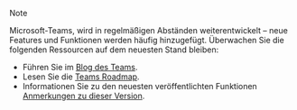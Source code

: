> [!NOTE]
> Microsoft-Teams, wird in regelmäßigen Abständen weiterentwickelt – neue Features und Funktionen werden häufig hinzugefügt. Überwachen Sie die folgenden Ressourcen auf dem neuesten Stand bleiben:
- Führen Sie im [Blog des Teams](https://aka.ms/teamsblog).
- Lesen Sie die [Teams Roadmap](https://aka.ms/skype2teamsroadmap).
- Informationen Sie zu den neuesten veröffentlichten Funktionen [Anmerkungen zu dieser Version](https://support.office.com/article/what-s-new-in-microsoft-teams-d7092a6d-c896-424c-b362-a472d5f105de).